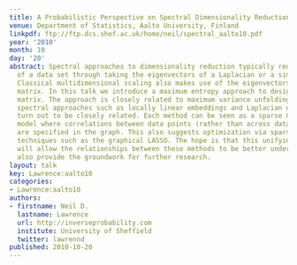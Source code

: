 ```yaml
---
title: A Probabilistic Perspective on Spectral Dimensionality Reduction
venue: Department of Statistics, Aalto University, Finland
linkpdf: ftp://ftp.dcs.shef.ac.uk/home/neil/spectral_aalto10.pdf
year: '2010'
month: 10
day: '20'
abstract: Spectral approaches to dimensionality reduction typically reduce the dimensionality
  of a data set through taking the eigenvectors of a Laplacian or a similarity matrix.
  Classical multidimensional scaling also makes use of the eigenvectors of a similarity
  matrix. In this talk we introduce a maximum entropy approach to designing this similarity
  matrix. The approach is closely related to maximum variance unfolding and other
  spectral approaches such as locally linear embeddings and Laplacian eigenmaps also
  turn out to be closely related. Each method can be seen as a sparse Gaussian graphical
  model where correlations between data points (rather than across data features)
  are specified in the graph. This also suggests optimization via sparse inverse covariance
  techniques such as the graphical LASSO. The hope is that this unifying perspective
  will allow the relationships between these methods to be better understood and will
  also provide the groundwork for further research.
layout: talk
key: Lawrence:aalto10
categories:
- Lawrence:aalto10
authors:
- firstname: Neil D.
  lastname: Lawrence
  url: http://inverseprobability.com
  institute: University of Sheffield
  twitter: lawrennd
published: 2010-10-20
---
```

